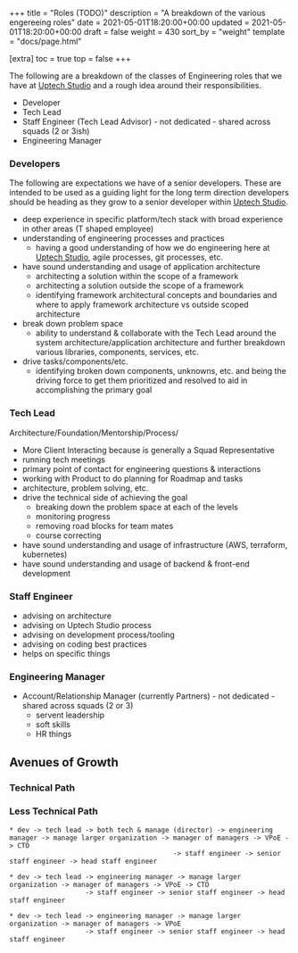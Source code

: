 +++
title = "Roles (TODO)"
description = "A breakdown of the various engereeing roles"
date = 2021-05-01T18:20:00+00:00
updated = 2021-05-01T18:20:00+00:00
draft = false
weight = 430
sort_by = "weight"
template = "docs/page.html"

[extra]
toc = true
top = false
+++

The following are a breakdown of the classes of Engineering roles that we have at [Uptech Studio][] and a rough idea around their responsibilities.

* Developer
* Tech Lead
* Staff Engineer (Tech Lead Advisor) - not dedicated - shared across squads (2 or 3ish)
* Engineering Manager

### Developers

The following are expectations we have of a senior developers.  These are intended to be used as a guiding light for the long term direction developers should be heading as they grow to a senior developer within [Uptech Studio][].

* deep experience in specific platform/tech stack with broad experience in other areas (T shaped employee)
* understanding of engineering processes and practices
	* having a good understanding of how we do engineering here at [Uptech Studio][], agile processes, git processes, etc.
* have sound understanding and usage of application architecture 
	* architecting a solution within the scope of a framework
	* architecting a solution outside the scope of a framework
	* identifying framework architectural concepts and boundaries and where to apply framework architecture vs outside scoped architecture
* break down problem space
	* ability to understand & collaborate with the Tech Lead around the system architecture/application architecture and further breakdown various libraries, components, services, etc.
* drive tasks/components/etc.
	* identifying broken down components, unknowns, etc. and being the driving force to get them prioritized and resolved to aid in accomplishing the primary goal

### Tech Lead

Architecture/Foundation/Mentorship/Process/

* More Client Interacting because is generally a Squad Representative
* running tech meetings
* primary point of contact for engineering questions & interactions
* working with Product to do planning for Roadmap and tasks
* architecture, problem solving, etc.
* drive the technical side of achieving the goal
	* breaking down the problem space at each of the levels
	* monitoring progress
	* removing road blocks for team mates
	* course correcting
* have sound understanding and usage of infrastructure (AWS, terraform, kubernetes)
* have sound understanding and usage of backend & front-end development

### Staff Engineer

* advising on architecture
* advising on Uptech Studio process
* advising on development process/tooling
* advising on coding best practices
* helps on specific things

### Engineering Manager

* Account/Relationship Manager  (currently Partners) - not dedicated - shared across squads (2 or 3)
	* servent leadership
	* soft skills
	* HR things

## Avenues of Growth 

### Technical Path

### Less Technical Path

```
* dev -> tech lead -> both tech & manage (director) -> engineering manager -> manage larger organization -> manager of managers -> VPoE -> CTO
					  					 -> staff engineer -> senior staff engineer -> head staff engineer

* dev -> tech lead -> engineering manager -> manage larger organization -> manager of managers -> VPoE -> CTO
				   -> staff engineer -> senior staff engineer -> head staff engineer

* dev -> tech lead -> engineering manager -> manage larger organization -> manager of managers -> VPoE
				   -> staff engineer -> senior staff engineer -> head staff engineer
```

[Uptech Studio]: https://uptechstudio.com
